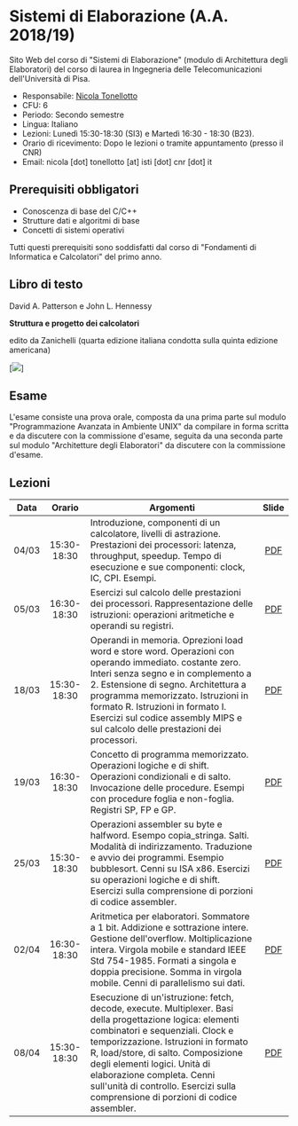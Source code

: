 # Sistemi di Elaborazione (A.A. 2018/19)

Sito Web del corso di "Sistemi di Elaborazione" (modulo di Architettura degli Elaboratori) del corso di laurea in Ingegneria delle Telecomunicazioni dell'Università di Pisa.

* Responsabile: [Nicola Tonellotto](http://pomino.isti.cnr.it/~khast/)
* CFU: 6
* Periodo: Secondo semestre
* Lingua: Italiano
* Lezioni: Lunedì 15:30-18:30 (SI3) e Martedì 16:30 - 18:30 (B23).
* Orario di ricevimento: Dopo le lezioni o tramite appuntamento (presso il CNR)
* Email: nicola [dot] tonellotto [at] isti [dot] cnr [dot] it

## Prerequisiti obbligatori

* Conoscenza di base del C/C++
* Strutture dati e algoritmi di base
* Concetti di sistemi operativi

Tutti questi prerequisiti sono soddisfatti dal corso di "Fondamenti di Informatica e Calcolatori" del primo anno.

## Libro di testo

David A. Patterson e John L. Hennessy

**Struttura e progetto dei calcolatori**

edito da Zanichelli (quarta edizione italiana condotta sulla quinta edizione americana)

[<img src="https://staticmy.zanichelli.it/catalogo/assets/small/m40001.9788808352026.jpg">]

## Esame

L'esame consiste una prova orale, composta da una prima parte sul modulo "Programmazione Avanzata in Ambiente UNIX" da compilare in forma scritta e da discutere con la commissione d'esame, seguita da una seconda parte sul modulo "Architetture degli Elaboratori" da discutere con la commissione d'esame.

## Lezioni

|Data|Orario|Argomenti|Slide|
|:--:|:---------:|------|:----:|
|04/03|15:30-18:30|Introduzione, componenti di un calcolatore, livelli di astrazione. Prestazioni dei processori: latenza, throughput, speedup. Tempo di esecuzione e sue componenti: clock, IC, CPI. Esempi.|[PDF](slides/capitolo1.pdf)
|05/03|16:30-18:30|Esercizi sul calcolo delle prestazioni dei processori. Rappresentazione delle istruzioni: operazioni aritmetiche e operandi su registri. |[PDF](slides/capitolo2.1.pdf)
|18/03|15:30-18:30|Operandi in memoria. Oprezioni load word e store word. Operazioni con operando immediato. costante zero. Interi senza segno e in complemento a 2. Estensione di segno. Architettura a programma memorizzato. Istruzioni in formato R. Istruzioni in formato I. Esercizi sul codice assembly MIPS e sul calcolo delle prestazioni dei processori. |[PDF](slides/capitolo2.2.pdf)
|19/03|16:30-18:30| Concetto di programma memorizzato. Operazioni logiche e di shift. Operazioni condizionali e di salto. Invocazione delle procedure. Esempi con procedure foglia e non-foglia. Registri SP, FP e GP.|[PDF](slides/capitolo2.3.pdf)
|25/03|15:30-18:30|Operazioni assembler su byte e halfword. Esempo copia_stringa. Salti. Modalità di indirizzamento. Traduzione e avvio dei programmi. Esempio bubblesort. Cenni su ISA x86. Esercizi su operazioni logiche e di shift. Esercizi sulla comprensione di porzioni di codice assembler.|[PDF](slides/capitolo2.4.pdf)
|02/04|16:30-18:30| Aritmetica per elaboratori. Sommatore a 1 bit. Addizione e sottrazione intere. Gestione dell'overflow. Moltiplicazione intera. Virgola mobile e standard IEEE Std 754-1985. Formati a singola e doppia precisione. Somma in virgola mobile. Cenni di parallelismo sui dati. |[PDF](slides/capitolo3.pdf)
|08/04|15:30-18:30| Esecuzione di un'istruzione: fetch, decode, execute. Multiplexer. Basi della progettazione logica: elementi combinatori e sequenziali. Clock e temporizzazione. Istruzioni in formato R, load/store, di salto. Composizione degli elementi logici. Unità di elaborazione completa. Cenni sull'unità di controllo. Esercizi sulla comprensione di porzioni di codice assembler.|[PDF](slides/capitolo4.1.pdf)
